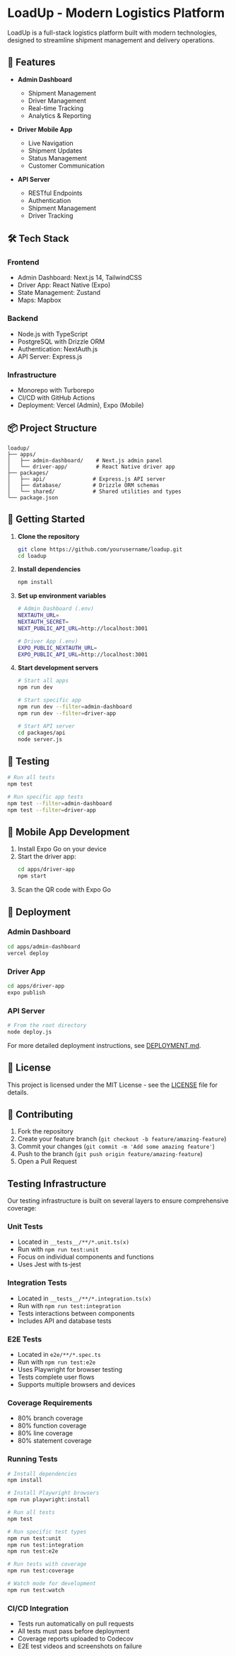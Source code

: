 # LoadUp - Modern Logistics Platform

LoadUp is a full-stack logistics platform built with modern technologies, designed to streamline shipment management and delivery operations.

## 🚀 Features

- **Admin Dashboard**
  - Shipment Management
  - Driver Management
  - Real-time Tracking
  - Analytics & Reporting

- **Driver Mobile App**
  - Live Navigation
  - Shipment Updates
  - Status Management
  - Customer Communication

- **API Server**
  - RESTful Endpoints
  - Authentication
  - Shipment Management
  - Driver Tracking

## 🛠️ Tech Stack

### Frontend
- Admin Dashboard: Next.js 14, TailwindCSS
- Driver App: React Native (Expo)
- State Management: Zustand
- Maps: Mapbox

### Backend
- Node.js with TypeScript
- PostgreSQL with Drizzle ORM
- Authentication: NextAuth.js
- API Server: Express.js

### Infrastructure
- Monorepo with Turborepo
- CI/CD with GitHub Actions
- Deployment: Vercel (Admin), Expo (Mobile)

## 📦 Project Structure

```
loadup/
├── apps/
│   ├── admin-dashboard/    # Next.js admin panel
│   └── driver-app/         # React Native driver app
├── packages/
│   ├── api/               # Express.js API server
│   ├── database/          # Drizzle ORM schemas
│   └── shared/            # Shared utilities and types
└── package.json
```

## 🚀 Getting Started

1. **Clone the repository**
   ```bash
   git clone https://github.com/yourusername/loadup.git
   cd loadup
   ```

2. **Install dependencies**
   ```bash
   npm install
   ```

3. **Set up environment variables**
   ```bash
   # Admin Dashboard (.env)
   NEXTAUTH_URL=
   NEXTAUTH_SECRET=
   NEXT_PUBLIC_API_URL=http://localhost:3001

   # Driver App (.env)
   EXPO_PUBLIC_NEXTAUTH_URL=
   EXPO_PUBLIC_API_URL=http://localhost:3001
   ```

4. **Start development servers**
   ```bash
   # Start all apps
   npm run dev

   # Start specific app
   npm run dev --filter=admin-dashboard
   npm run dev --filter=driver-app
   
   # Start API server
   cd packages/api
   node server.js
   ```

## 🧪 Testing

```bash
# Run all tests
npm test

# Run specific app tests
npm test --filter=admin-dashboard
npm test --filter=driver-app
```

## 📱 Mobile App Development

1. Install Expo Go on your device
2. Start the driver app:
   ```bash
   cd apps/driver-app
   npm start
   ```
3. Scan the QR code with Expo Go

## 🚀 Deployment

### Admin Dashboard
```bash
cd apps/admin-dashboard
vercel deploy
```

### Driver App
```bash
cd apps/driver-app
expo publish
```

### API Server
```bash
# From the root directory
node deploy.js
```

For more detailed deployment instructions, see [DEPLOYMENT.md](DEPLOYMENT.md).

## 📝 License

This project is licensed under the MIT License - see the [LICENSE](LICENSE) file for details.

## 🤝 Contributing

1. Fork the repository
2. Create your feature branch (`git checkout -b feature/amazing-feature`)
3. Commit your changes (`git commit -m 'Add some amazing feature'`)
4. Push to the branch (`git push origin feature/amazing-feature`)
5. Open a Pull Request 

## Testing Infrastructure

Our testing infrastructure is built on several layers to ensure comprehensive coverage:

### Unit Tests
- Located in `__tests__/**/*.unit.ts(x)`
- Run with `npm run test:unit`
- Focus on individual components and functions
- Uses Jest with ts-jest

### Integration Tests
- Located in `__tests__/**/*.integration.ts(x)`
- Run with `npm run test:integration`
- Tests interactions between components
- Includes API and database tests

### E2E Tests
- Located in `e2e/**/*.spec.ts`
- Run with `npm run test:e2e`
- Uses Playwright for browser testing
- Tests complete user flows
- Supports multiple browsers and devices

### Coverage Requirements
- 80% branch coverage
- 80% function coverage
- 80% line coverage
- 80% statement coverage

### Running Tests
```bash
# Install dependencies
npm install

# Install Playwright browsers
npm run playwright:install

# Run all tests
npm test

# Run specific test types
npm run test:unit
npm run test:integration
npm run test:e2e

# Run tests with coverage
npm run test:coverage

# Watch mode for development
npm run test:watch
```

### CI/CD Integration
- Tests run automatically on pull requests
- All tests must pass before deployment
- Coverage reports uploaded to Codecov
- E2E test videos and screenshots on failure 